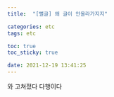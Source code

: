 ```yaml
---
title:  "[뻘글] 왜 글이 안올라가지지"

categories: etc
tags: etc

toc: true
toc_sticky: true

date: 2021-12-19 13:41:25
---
```


와 고쳐졌다 다행이다

